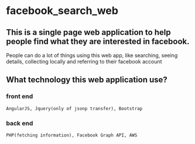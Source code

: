 # facebook_search_web
## This is a single page web application to help people find what they are interested in facebook.
 People can do a lot of things using this web app, like searching, seeing details, collecting locally and referring to their facebook account
## What technology this web application use?
### front end
    AngularJS, Jquery(only of jsonp transfer), Bootstrap
### back end
    PHP(fetching information), Facebook Graph API, AWS

